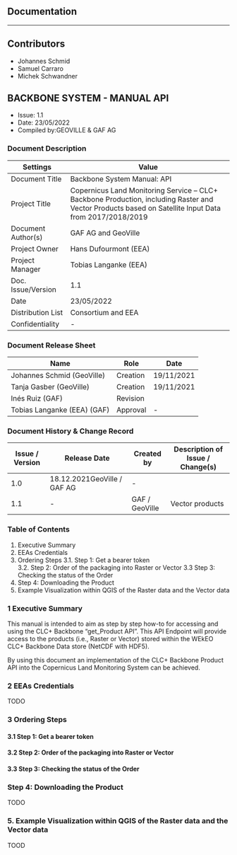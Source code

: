 ## Documentation

---

## Contributors
* Johannes Schmid
* Samuel Carraro
* Michek Schwandner

## BACKBONE SYSTEM  - MANUAL API

- Issue: 1.1
- Date: 23/05/2022
- Compiled by:GEOVILLE & GAF AG

### Document Description

| Settings | Value |
|--|--|
|Document Title| Backbone System Manual: API |
|Project Title| Copernicus Land Monitoring Service – CLC+ Backbone Production, including Raster and Vector Products based on Satellite Input Data from 2017/2018/2019|
|Document Author(s)| GAF AG and GeoVille |
|Project Owner| Hans Dufourmont (EEA) |
|Project Manager| Tobias Langanke (EEA)|
|Doc. Issue/Version| 1.1 |
|Date| 23/05/2022 |
|Distribution List| Consortium and EEA |
|Confidentiality| - |

### Document Release Sheet 

| Name | Role | Date |
|--|--|--|
|Johannes Schmid (GeoVille)|Creation| 19/11/2021
|Tanja Gasber (GeoVille)|Creation| 19/11/2021
|Inés Ruiz  (GAF)|Revision| |
|Tobias Langanke (EEA) (GAF)|Approval|-|

### Document History & Change Record

| Issue / Version | Release Date | Created by | Description of Issue / Change(s)|
|--|--|--|--|
|1.0|18.12.2021GeoVille / GAF AG |-|
|1.1|-|GAF / GeoVille|Vector products|

### Table of Contents

1. Executive Summary
2. EEAs Credentials
3. Ordering Steps
    3.1. Step 1: Get a bearer token <br/>
    3.2. Step 2: Order of the packaging into Raster or Vector
    3.3 Step 3: Checking the status of the Order
4. Step 4: Downloading the Product
5. Example Visualization within QGIS of the Raster data and the Vector data

### 1 Executive Summary

This manual is intended to aim as step by step how-to for accessing and using the CLC+ Backbone “get_Product
API”. This API Endpoint will provide access to the products (i.e., Raster or Vector) stored within the WEkEO
CLC+ Backbone Data store (NetCDF with HDF5).

By using this document an implementation of the CLC+ Backbone Product API into the Copernicus Land
Monitoring System can be achieved.

### 2 EEAs Credentials

TODO

### 3 Ordering Steps

#### 3.1 Step 1: Get a bearer token
#### 3.2 Step 2: Order of the packaging into Raster or Vector
#### 3.3 Step 3: Checking the status of the Order

### Step 4: Downloading the Product

TODO

### 5. Example Visualization within QGIS of the Raster data and the Vector data

TOOD